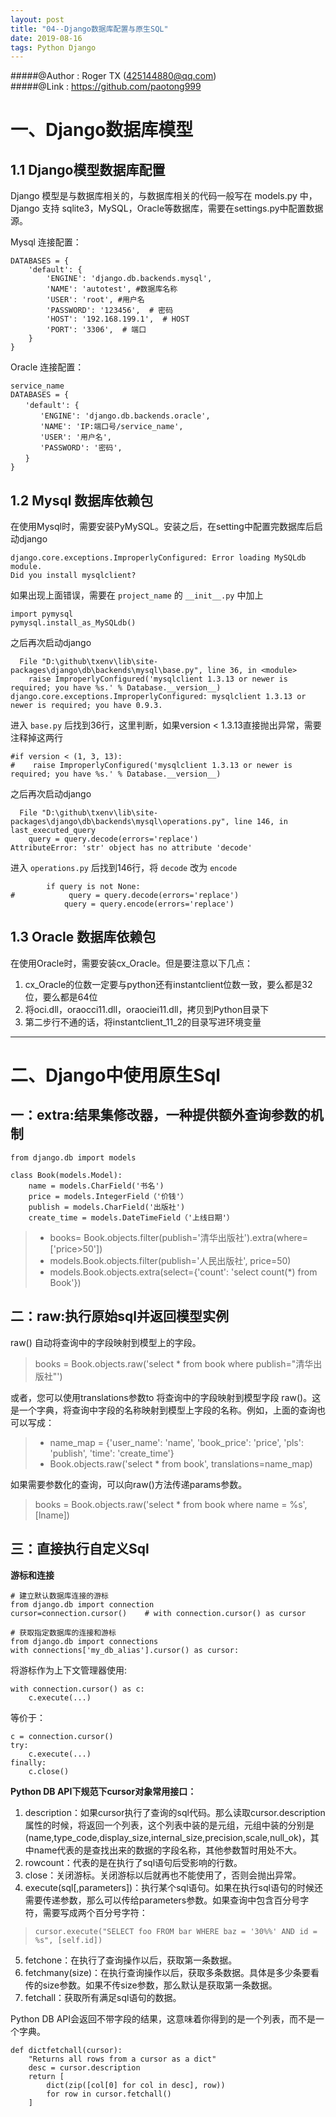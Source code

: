 ```yaml
---
layout: post
title: "04--Django数据库配置与原生SQL"
date: 2019-08-16
tags: Python Django  
---
```


#####@Author  : Roger TX (425144880@qq.com)  
#####@Link    : https://github.com/paotong999  

# 一、Django数据库模型
## 1.1 Django模型数据库配置
Django 模型是与数据库相关的，与数据库相关的代码一般写在 models.py 中，Django 支持 sqlite3，MySQL，Oracle等数据库，需要在settings.py中配置数据源。

Mysql 连接配置：
```
DATABASES = {
    'default': {
        'ENGINE': 'django.db.backends.mysql',
        'NAME': 'autotest', #数据库名称
        'USER': 'root', #用户名
        'PASSWORD': '123456',  # 密码
        'HOST': '192.168.199.1',  # HOST
        'PORT': '3306',  # 端口
    }
}
```

Oracle 连接配置：
```
service_name
DATABASES = {
　　'default': {
　　　　'ENGINE': 'django.db.backends.oracle',
　　　　'NAME': 'IP:端口号/service_name',
　　　　'USER': '用户名',
　　　　'PASSWORD': '密码',
　　}
}
```

## 1.2 Mysql 数据库依赖包
在使用Mysql时，需要安装PyMySQL。安装之后，在setting中配置完数据库后启动django

```
django.core.exceptions.ImproperlyConfigured: Error loading MySQLdb module.
Did you install mysqlclient?
```

如果出现上面错误，需要在 `project_name` 的 `__init__.py` 中加上

```
import pymysql
pymysql.install_as_MySQLdb()
```

之后再次启动django

```
  File "D:\github\txenv\lib\site-packages\django\db\backends\mysql\base.py", line 36, in <module>
    raise ImproperlyConfigured('mysqlclient 1.3.13 or newer is required; you have %s.' % Database.__version__)
django.core.exceptions.ImproperlyConfigured: mysqlclient 1.3.13 or newer is required; you have 0.9.3.
```

进入 `base.py` 后找到36行，这里判断，如果version < 1.3.13直接抛出异常，需要注释掉这两行

```
#if version < (1, 3, 13):
#    raise ImproperlyConfigured('mysqlclient 1.3.13 or newer is required; you have %s.' % Database.__version__)
```

之后再次启动django

```
  File "D:\github\txenv\lib\site-packages\django\db\backends\mysql\operations.py", line 146, in last_executed_query
    query = query.decode(errors='replace')
AttributeError: 'str' object has no attribute 'decode'
```

进入 `operations.py` 后找到146行，将 `decode` 改为 `encode`

```
        if query is not None:
#            query = query.decode(errors='replace')
            query = query.encode(errors='replace')
```

## 1.3 Oracle 数据库依赖包
在使用Oracle时，需要安装cx_Oracle。但是要注意以下几点：
1. cx_Oracle的位数一定要与python还有instantclient位数一致，要么都是32位，要么都是64位
2. 将oci.dll，oraocci11.dll，oraociei11.dll，拷贝到Python目录下
3. 第二步行不通的话，将instantclient_11_2的目录写进环境变量

***

# 二、Django中使用原生Sql
## 一：extra:结果集修改器，一种提供额外查询参数的机制
```
from django.db import models

class Book(models.Model):
    name = models.CharField('书名')
    price = models.IntegerField（'价钱'）
    publish = models.CharField('出版社')
    create_time = models.DateTimeField（'上线日期'）
```
> - books= Book.objects.filter(publish='清华出版社').extra(where=['price>50'])
> - models.Book.objects.filter(publish='人民出版社', price=50)
> - models.Book.objects.extra(select={'count': 'select count(*) from Book'})

## 二：raw:执行原始sql并返回模型实例
raw() 自动将查询中的字段映射到模型上的字段。
> books = Book.objects.raw('select * from book where publish="清华出版社"')

或者，您可以使用translations参数to 将查询中的字段映射到模型字段 raw()。这是一个字典，将查询中字段的名称映射到模型上字段的名称。例如，上面的查询也可以写成：
> - name_map = {'user_name': 'name', 'book_price': 'price', 'pls': 'publish', 'time': 'create_time'}
> - Book.objects.raw('select * from book', translations=name_map)

如果需要参数化的查询，可以向raw()方法传递params参数。
> books = Book.objects.raw('select * from book where name = %s', [lname])

## 三：直接执行自定义Sql
**游标和连接**
```
# 建立默认数据库连接的游标 
from django.db import connection
cursor=connection.cursor()    # with connection.cursor() as cursor

# 获取指定数据库的连接和游标
from django.db import connections
with connections['my_db_alias'].cursor() as cursor:
```
将游标作为上下文管理器使用:
```
with connection.cursor() as c:
    c.execute(...)
```
等价于：
```
c = connection.cursor()
try:
    c.execute(...)
finally:
    c.close()
```

**Python DB API下规范下cursor对象常用接口：**
1. description：如果cursor执行了查询的sql代码。那么读取cursor.description属性的时候，将返回一个列表，这个列表中装的是元组，元组中装的分别是(name,type_code,display_size,internal_size,precision,scale,null_ok)，其中name代表的是查找出来的数据的字段名称，其他参数暂时用处不大。
2. rowcount：代表的是在执行了sql语句后受影响的行数。
3. close：关闭游标。关闭游标以后就再也不能使用了，否则会抛出异常。
4. execute(sql[,parameters])：执行某个sql语句。如果在执行sql语句的时候还需要传递参数，那么可以传给parameters参数。如果查询中包含百分号字符，需要写成两个百分号字符：
> `cursor.execute("SELECT foo FROM bar WHERE baz = '30%%' AND id = %s", [self.id])`

5. fetchone：在执行了查询操作以后，获取第一条数据。
6. fetchmany(size)：在执行查询操作以后，获取多条数据。具体是多少条要看传的size参数。如果不传size参数，那么默认是获取第一条数据。
7. fetchall：获取所有满足sql语句的数据。

Python DB API会返回不带字段的结果，这意味着你得到的是一个列表，而不是一个字典。
```
def dictfetchall(cursor):
    "Returns all rows from a cursor as a dict"
    desc = cursor.description
    return [
        dict(zip([col[0] for col in desc], row))
        for row in cursor.fetchall()
    ]
```